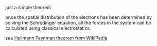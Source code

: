 


just a simple theorem

once the spatial distribution of the electrons has been determined by solving the Schrodinger equation, all the forces in the system can be calculated using classical electrostatics.

see [Hellmann Feynman theorem from WikiPedia](https://en.wikipedia.org/wiki/Hellmann%E2%80%93Feynman_theorem)




